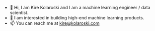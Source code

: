 - 👋 Hi, I am Kire Kolaroski and I am a machine learning engineer / data scientist.
- 👀 I am interested in building high-end machine learning products.
- 📫 You can reach me at kire@kolaroski.com

<!---
kolaroski/kolaroski is a ✨ special ✨ repository because its `README.md` (this file) appears on your GitHub profile.
You can click the Preview link to take a look at your changes.
--->
